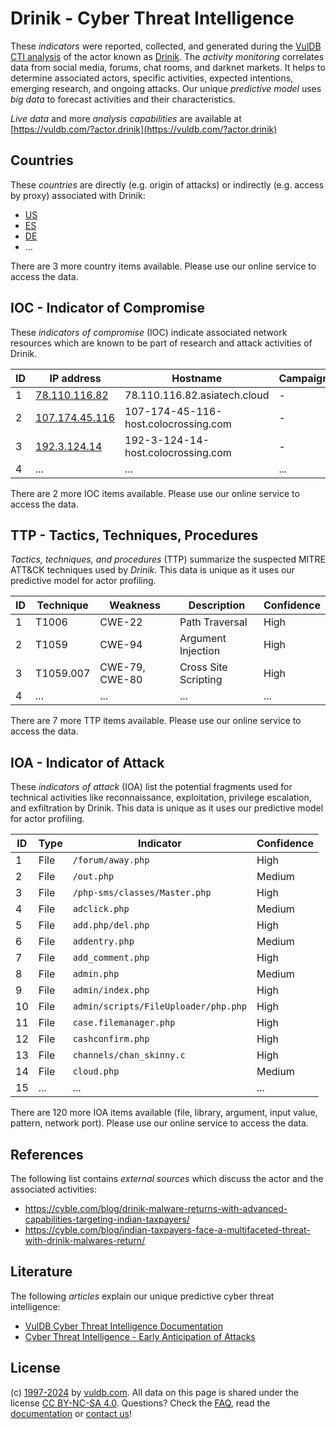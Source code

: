 # Drinik - Cyber Threat Intelligence

These _indicators_ were reported, collected, and generated during the [VulDB CTI analysis](https://vuldb.com/?kb.cti) of the actor known as [Drinik](https://vuldb.com/?actor.drinik). The _activity monitoring_ correlates data from social media, forums, chat rooms, and darknet markets. It helps to determine associated actors, specific activities, expected intentions, emerging research, and ongoing attacks. Our unique _predictive model_ uses _big data_ to forecast activities and their characteristics.

_Live data_ and more _analysis capabilities_ are available at [https://vuldb.com/?actor.drinik](https://vuldb.com/?actor.drinik)

## Countries

These _countries_ are directly (e.g. origin of attacks) or indirectly (e.g. access by proxy) associated with Drinik:

* [US](https://vuldb.com/?country.us)
* [ES](https://vuldb.com/?country.es)
* [DE](https://vuldb.com/?country.de)
* ...

There are 3 more country items available. Please use our online service to access the data.

## IOC - Indicator of Compromise

These _indicators of compromise_ (IOC) indicate associated network resources which are known to be part of research and attack activities of Drinik.

ID | IP address | Hostname | Campaign | Confidence
-- | ---------- | -------- | -------- | ----------
1 | [78.110.116.82](https://vuldb.com/?ip.78.110.116.82) | 78.110.116.82.asiatech.cloud | - | High
2 | [107.174.45.116](https://vuldb.com/?ip.107.174.45.116) | 107-174-45-116-host.colocrossing.com | - | High
3 | [192.3.124.14](https://vuldb.com/?ip.192.3.124.14) | 192-3-124-14-host.colocrossing.com | - | High
4 | ... | ... | ... | ...

There are 2 more IOC items available. Please use our online service to access the data.

## TTP - Tactics, Techniques, Procedures

_Tactics, techniques, and procedures_ (TTP) summarize the suspected MITRE ATT&CK techniques used by _Drinik_. This data is unique as it uses our predictive model for actor profiling.

ID | Technique | Weakness | Description | Confidence
-- | --------- | -------- | ----------- | ----------
1 | T1006 | CWE-22 | Path Traversal | High
2 | T1059 | CWE-94 | Argument Injection | High
3 | T1059.007 | CWE-79, CWE-80 | Cross Site Scripting | High
4 | ... | ... | ... | ...

There are 7 more TTP items available. Please use our online service to access the data.

## IOA - Indicator of Attack

These _indicators of attack_ (IOA) list the potential fragments used for technical activities like reconnaissance, exploitation, privilege escalation, and exfiltration by Drinik. This data is unique as it uses our predictive model for actor profiling.

ID | Type | Indicator | Confidence
-- | ---- | --------- | ----------
1 | File | `/forum/away.php` | High
2 | File | `/out.php` | Medium
3 | File | `/php-sms/classes/Master.php` | High
4 | File | `adclick.php` | Medium
5 | File | `add.php/del.php` | High
6 | File | `addentry.php` | Medium
7 | File | `add_comment.php` | High
8 | File | `admin.php` | Medium
9 | File | `admin/index.php` | High
10 | File | `admin/scripts/FileUploader/php.php` | High
11 | File | `case.filemanager.php` | High
12 | File | `cashconfirm.php` | High
13 | File | `channels/chan_skinny.c` | High
14 | File | `cloud.php` | Medium
15 | ... | ... | ...

There are 120 more IOA items available (file, library, argument, input value, pattern, network port). Please use our online service to access the data.

## References

The following list contains _external sources_ which discuss the actor and the associated activities:

* https://cyble.com/blog/drinik-malware-returns-with-advanced-capabilities-targeting-indian-taxpayers/
* https://cyble.com/blog/indian-taxpayers-face-a-multifaceted-threat-with-drinik-malwares-return/

## Literature

The following _articles_ explain our unique predictive cyber threat intelligence:

* [VulDB Cyber Threat Intelligence Documentation](https://vuldb.com/?kb.cti)
* [Cyber Threat Intelligence - Early Anticipation of Attacks](https://www.scip.ch/en/?labs.20201022)

## License

(c) [1997-2024](https://vuldb.com/?kb.changelog) by [vuldb.com](https://vuldb.com/?kb.about). All data on this page is shared under the license [CC BY-NC-SA 4.0](https://creativecommons.org/licenses/by-nc-sa/4.0/). Questions? Check the [FAQ](https://vuldb.com/?kb.faq), read the [documentation](https://vuldb.com/?kb) or [contact us](https://vuldb.com/?contact)!
